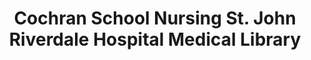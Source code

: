 ---
layout: repo
title: "Cochran School Nursing St. John Riverdale Hospital Medical Library"
id: 23188
permalink: repos/23188/
---